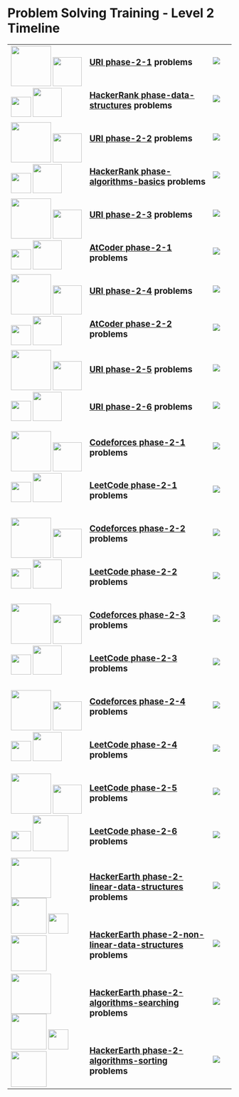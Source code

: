 # Problem Solving Training - Level 2 Timeline

<table>
    <tbody>
        <tr>
<td rowspan=2 align="left" width="35%">
        <img src="https://github.com/cs-MohamedAyman/cs-MohamedAyman/blob/main/100-days/day.jpg" width="90px"></img>
        <img src="https://github.com/cs-MohamedAyman/cs-MohamedAyman/blob/main/100-days/01.jpg" width="65px"></img>
        <img src="https://github.com/cs-MohamedAyman/cs-MohamedAyman/blob/main/100-days/to.jpg" width="45px"></img>
        <img src="https://github.com/cs-MohamedAyman/cs-MohamedAyman/blob/main/100-days/10.jpg" width="65px"></img>
</td>
<td align="left" width="55%"><h3><a href="https://github.com/cs-MohamedAyman/Problem-Solving-Training/tree/master/level-2/uri-phase-2-1">URI phase-2-1</a> problems</h3></td>
<td width="10%"><img src="https://github.com/cs-MohamedAyman/Problem-Solving-Training/blob/master/online-judges-logos/uri.jpg"></img></td>
        </tr>
        <tr>
<td align="left" width="55%"><h3><a href="https://github.com/cs-MohamedAyman/Problem-Solving-Training/tree/master/level-2/hackerrank-phase-1-data-structures">HackerRank phase-data-structures</a> problems</h3></td>
<td width="10%"><img src="https://github.com/cs-MohamedAyman/Problem-Solving-Training/blob/master/online-judges-logos/hackerrank.jpg"></img></td>
        </tr>
        <tr>
<td rowspan=2 align="left" width="35%">
        <img src="https://github.com/cs-MohamedAyman/cs-MohamedAyman/blob/main/100-days/day.jpg" width="90px"></img>
        <img src="https://github.com/cs-MohamedAyman/cs-MohamedAyman/blob/main/100-days/11.jpg" width="65px"></img>
        <img src="https://github.com/cs-MohamedAyman/cs-MohamedAyman/blob/main/100-days/to.jpg" width="45px"></img>
        <img src="https://github.com/cs-MohamedAyman/cs-MohamedAyman/blob/main/100-days/20.jpg" width="65px"></img>
</td>
<td align="left" width="55%"><h3><a href="https://github.com/cs-MohamedAyman/Problem-Solving-Training/tree/master/level-2/uri-phase-2-2">URI phase-2-2</a> problems</h3></td>
<td width="10%"><img src="https://github.com/cs-MohamedAyman/Problem-Solving-Training/blob/master/online-judges-logos/uri.jpg"></img></td>
        </tr>
        <tr>
<td align="left" width="55%"><h3><a href="https://github.com/cs-MohamedAyman/Problem-Solving-Training/tree/master/level-2/hackerrank-phase-1-algorithms-basics">HackerRank phase-algorithms-basics</a> problems</h3></td>
<td width="10%"><img src="https://github.com/cs-MohamedAyman/Problem-Solving-Training/blob/master/online-judges-logos/hackerrank.jpg"></img></td>
        </tr>
        <tr>
<td rowspan=2 align="left" width="35%">
        <img src="https://github.com/cs-MohamedAyman/cs-MohamedAyman/blob/main/100-days/day.jpg" width="90px"></img>
        <img src="https://github.com/cs-MohamedAyman/cs-MohamedAyman/blob/main/100-days/21.jpg" width="65px"></img>
        <img src="https://github.com/cs-MohamedAyman/cs-MohamedAyman/blob/main/100-days/to.jpg" width="45px"></img>
        <img src="https://github.com/cs-MohamedAyman/cs-MohamedAyman/blob/main/100-days/30.jpg" width="65px"></img>
</td>
<td align="left" width="55%"><h3><a href="https://github.com/cs-MohamedAyman/Problem-Solving-Training/tree/master/level-2/uri-phase-2-3">URI phase-2-3</a> problems</h3></td>
<td width="10%"><img src="https://github.com/cs-MohamedAyman/Problem-Solving-Training/blob/master/online-judges-logos/uri.jpg"></img></td>
        </tr>
        <tr>
<td align="left" width="55%"><h3><a href="https://github.com/cs-MohamedAyman/Problem-Solving-Training/tree/master/level-2/atcoder-phase-2-1">AtCoder phase-2-1</a> problems</h3></td>
<td width="10%"><img src="https://github.com/cs-MohamedAyman/Problem-Solving-Training/blob/master/online-judges-logos/atcoder.jpg"></img></td>
        </tr>
        <tr>
<td rowspan=2 align="left" width="35%">
        <img src="https://github.com/cs-MohamedAyman/cs-MohamedAyman/blob/main/100-days/day.jpg" width="90px"></img>
        <img src="https://github.com/cs-MohamedAyman/cs-MohamedAyman/blob/main/100-days/31.jpg" width="65px"></img>
        <img src="https://github.com/cs-MohamedAyman/cs-MohamedAyman/blob/main/100-days/to.jpg" width="45px"></img>
        <img src="https://github.com/cs-MohamedAyman/cs-MohamedAyman/blob/main/100-days/40.jpg" width="65px"></img>
</td>
<td align="left" width="55%"><h3><a href="https://github.com/cs-MohamedAyman/Problem-Solving-Training/tree/master/level-2/uri-phase-2-4">URI phase-2-4</a> problems</h3></td>
<td width="10%"><img src="https://github.com/cs-MohamedAyman/Problem-Solving-Training/blob/master/online-judges-logos/uri.jpg"></img></td>
        </tr>
        <tr>
<td align="left" width="55%"><h3><a href="https://github.com/cs-MohamedAyman/Problem-Solving-Training/tree/master/level-2/atcoder-phase-2-2">AtCoder phase-2-2</a> problems</h3></td>
<td width="10%"><img src="https://github.com/cs-MohamedAyman/Problem-Solving-Training/blob/master/online-judges-logos/atcoder.jpg"></img></td>
        </tr>
        <tr>
<td rowspan=2 align="left" width="35%">
        <img src="https://github.com/cs-MohamedAyman/cs-MohamedAyman/blob/main/100-days/day.jpg" width="90px"></img>
        <img src="https://github.com/cs-MohamedAyman/cs-MohamedAyman/blob/main/100-days/41.jpg" width="65px"></img>
        <img src="https://github.com/cs-MohamedAyman/cs-MohamedAyman/blob/main/100-days/to.jpg" width="45px"></img>
        <img src="https://github.com/cs-MohamedAyman/cs-MohamedAyman/blob/main/100-days/50.jpg" width="65px"></img>
</td>
<td align="left" width="55%"><h3><a href="https://github.com/cs-MohamedAyman/Problem-Solving-Training/tree/master/level-2/uri-phase-2-5">URI phase-2-5</a> problems</h3></td>
<td width="10%"><img src="https://github.com/cs-MohamedAyman/Problem-Solving-Training/blob/master/online-judges-logos/uri.jpg"></img></td>
        </tr>
        <tr>
<td align="left" width="55%"><h3><a href="https://github.com/cs-MohamedAyman/Problem-Solving-Training/tree/master/level-2/uri-phase-2-6">URI phase-2-6</a> problems</h3></td>
<td width="10%"><img src="https://github.com/cs-MohamedAyman/Problem-Solving-Training/blob/master/online-judges-logos/uri.jpg"></img></td>
        </tr>
        <tr>
<td rowspan=2 align="left" width="35%">
        <img src="https://github.com/cs-MohamedAyman/cs-MohamedAyman/blob/main/100-days/day.jpg" width="90px"></img>
        <img src="https://github.com/cs-MohamedAyman/cs-MohamedAyman/blob/main/100-days/51.jpg" width="65px"></img>
        <img src="https://github.com/cs-MohamedAyman/cs-MohamedAyman/blob/main/100-days/to.jpg" width="45px"></img>
        <img src="https://github.com/cs-MohamedAyman/cs-MohamedAyman/blob/main/100-days/60.jpg" width="65px"></img>
</td>
<td align="left" width="55%"><h3><a href="https://github.com/cs-MohamedAyman/Problem-Solving-Training/tree/master/level-2/codeforces-phase-2-1">Codeforces phase-2-1</a> problems</h3></td>
<td width="10%"><img src="https://github.com/cs-MohamedAyman/Problem-Solving-Training/blob/master/online-judges-logos/codeforces.jpg"></img></td>
        </tr>
        <tr>
<td align="left" width="55%"><h3><a href="https://github.com/cs-MohamedAyman/Problem-Solving-Training/tree/master/level-2/leetcode-phase-2-1">LeetCode phase-2-1</a> problems</h3></td>
<td width="10%"><img src="https://github.com/cs-MohamedAyman/Problem-Solving-Training/blob/master/online-judges-logos/leetcode.jpg"></img></td>
        </tr>
        <tr>
<td rowspan=2 align="left" width="35%">
        <img src="https://github.com/cs-MohamedAyman/cs-MohamedAyman/blob/main/100-days/day.jpg" width="90px"></img>
        <img src="https://github.com/cs-MohamedAyman/cs-MohamedAyman/blob/main/100-days/61.jpg" width="65px"></img>
        <img src="https://github.com/cs-MohamedAyman/cs-MohamedAyman/blob/main/100-days/to.jpg" width="45px"></img>
        <img src="https://github.com/cs-MohamedAyman/cs-MohamedAyman/blob/main/100-days/70.jpg" width="65px"></img>
</td>
<td align="left" width="55%"><h3><a href="https://github.com/cs-MohamedAyman/Problem-Solving-Training/tree/master/level-2/codeforces-phase-2-2">Codeforces phase-2-2</a> problems</h3></td>
<td width="10%"><img src="https://github.com/cs-MohamedAyman/Problem-Solving-Training/blob/master/online-judges-logos/codeforces.jpg"></img></td>
        </tr>
        <tr>
<td align="left" width="55%"><h3><a href="https://github.com/cs-MohamedAyman/Problem-Solving-Training/tree/master/level-2/leetcode-phase-2-2">LeetCode phase-2-2</a> problems</h3></td>
<td width="10%"><img src="https://github.com/cs-MohamedAyman/Problem-Solving-Training/blob/master/online-judges-logos/leetcode.jpg"></img></td>
        </tr>
        <tr>
<td rowspan=2 align="left" width="35%">
        <img src="https://github.com/cs-MohamedAyman/cs-MohamedAyman/blob/main/100-days/day.jpg" width="90px"></img>
        <img src="https://github.com/cs-MohamedAyman/cs-MohamedAyman/blob/main/100-days/71.jpg" width="65px"></img>
        <img src="https://github.com/cs-MohamedAyman/cs-MohamedAyman/blob/main/100-days/to.jpg" width="45px"></img>
        <img src="https://github.com/cs-MohamedAyman/cs-MohamedAyman/blob/main/100-days/80.jpg" width="65px"></img>
</td>
<td align="left" width="55%"><h3><a href="https://github.com/cs-MohamedAyman/Problem-Solving-Training/tree/master/level-2/codeforces-phase-2-3">Codeforces phase-2-3</a> problems</h3></td>
<td width="10%"><img src="https://github.com/cs-MohamedAyman/Problem-Solving-Training/blob/master/online-judges-logos/codeforces.jpg"></img></td>
        </tr>
        <tr>
<td align="left" width="55%"><h3><a href="https://github.com/cs-MohamedAyman/Problem-Solving-Training/tree/master/level-2/leetcode-phase-2-3">LeetCode phase-2-3</a> problems</h3></td>
<td width="10%"><img src="https://github.com/cs-MohamedAyman/Problem-Solving-Training/blob/master/online-judges-logos/leetcode.jpg"></img></td>
        </tr>
        <tr>
<td rowspan=2 align="left" width="35%">
        <img src="https://github.com/cs-MohamedAyman/cs-MohamedAyman/blob/main/100-days/day.jpg" width="90px"></img>
        <img src="https://github.com/cs-MohamedAyman/cs-MohamedAyman/blob/main/100-days/81.jpg" width="65px"></img>
        <img src="https://github.com/cs-MohamedAyman/cs-MohamedAyman/blob/main/100-days/to.jpg" width="45px"></img>
        <img src="https://github.com/cs-MohamedAyman/cs-MohamedAyman/blob/main/100-days/90.jpg" width="65px"></img>
</td>
<td align="left" width="55%"><h3><a href="https://github.com/cs-MohamedAyman/Problem-Solving-Training/tree/master/level-2/codeforces-phase-2-4">Codeforces phase-2-4</a> problems</h3></td>
<td width="10%"><img src="https://github.com/cs-MohamedAyman/Problem-Solving-Training/blob/master/online-judges-logos/codeforces.jpg"></img></td>
        </tr>
        <tr>
<td align="left" width="55%"><h3><a href="https://github.com/cs-MohamedAyman/Problem-Solving-Training/tree/master/level-2/leetcode-phase-2-4">LeetCode phase-2-4</a> problems</h3></td>
<td width="10%"><img src="https://github.com/cs-MohamedAyman/Problem-Solving-Training/blob/master/online-judges-logos/leetcode.jpg"></img></td>
        </tr>
        <tr>
<td rowspan=2 align="left" width="35%">
        <img src="https://github.com/cs-MohamedAyman/cs-MohamedAyman/blob/main/100-days/day.jpg" width="90px"></img>
        <img src="https://github.com/cs-MohamedAyman/cs-MohamedAyman/blob/main/100-days/91.jpg" width="65px"></img>
        <img src="https://github.com/cs-MohamedAyman/cs-MohamedAyman/blob/main/100-days/to.jpg" width="45px"></img>
        <img src="https://github.com/cs-MohamedAyman/cs-MohamedAyman/blob/main/100-days/100.jpg" width="80px"></img>
</td>
<td align="left" width="55%"><h3><a href="https://github.com/cs-MohamedAyman/Problem-Solving-Training/tree/master/level-2/leetcode-phase-2-5">LeetCode phase-2-5</a> problems</h3></td>
<td width="10%"><img src="https://github.com/cs-MohamedAyman/Problem-Solving-Training/blob/master/online-judges-logos/leetcode.jpg"></img></td>
        </tr>
        <tr>
<td align="left" width="55%"><h3><a href="https://github.com/cs-MohamedAyman/Problem-Solving-Training/tree/master/level-2/leetcode-phase-2-6">LeetCode phase-2-6</a> problems</h3></td>
<td width="10%"><img src="https://github.com/cs-MohamedAyman/Problem-Solving-Training/blob/master/online-judges-logos/leetcode.jpg"></img></td>
        </tr>
        <tr>
<td rowspan=2 align="left" width="35%">
        <img src="https://github.com/cs-MohamedAyman/cs-MohamedAyman/blob/main/100-days/day.jpg" width="90px"></img>
        <img src="https://github.com/cs-MohamedAyman/cs-MohamedAyman/blob/main/100-days/101.jpg" width="80px"></img>
        <img src="https://github.com/cs-MohamedAyman/cs-MohamedAyman/blob/main/100-days/to.jpg" width="45px"></img>
        <img src="https://github.com/cs-MohamedAyman/cs-MohamedAyman/blob/main/100-days/110.jpg" width="80px"></img>
</td>
<td align="left" width="55%"><h3><a href="https://github.com/cs-MohamedAyman/Problem-Solving-Training/tree/master/level-2/hackerearth-phase-2-linear-data-structures">HackerEarth phase-2-linear-data-structures</a> problems</h3></td>
<td width="10%"><img src="https://github.com/cs-MohamedAyman/Problem-Solving-Training/blob/master/online-judges-logos/hackerearth.jpg"></img></td>
        </tr>
        <tr>
<td align="left" width="55%"><h3><a href="https://github.com/cs-MohamedAyman/Problem-Solving-Training/tree/master/level-2/hackerearth-phase-2-non-linear-data-structures">HackerEarth phase-2-non-linear-data-structures</a> problems</h3></td>
<td width="10%"><img src="https://github.com/cs-MohamedAyman/Problem-Solving-Training/blob/master/online-judges-logos/hackerearth.jpg"></img></td>
        </tr>
        <tr>
<td rowspan=2 align="left" width="35%">
        <img src="https://github.com/cs-MohamedAyman/cs-MohamedAyman/blob/main/100-days/day.jpg" width="90px"></img>
        <img src="https://github.com/cs-MohamedAyman/cs-MohamedAyman/blob/main/100-days/111.jpg" width="80px"></img>
        <img src="https://github.com/cs-MohamedAyman/cs-MohamedAyman/blob/main/100-days/to.jpg" width="45px"></img>
        <img src="https://github.com/cs-MohamedAyman/cs-MohamedAyman/blob/main/100-days/120.jpg" width="80px"></img>
</td>
<td align="left" width="55%"><h3><a href="https://github.com/cs-MohamedAyman/Problem-Solving-Training/tree/master/level-2/hackerearth-phase-2-algorithms-searching">HackerEarth phase-2-algorithms-searching</a> problems</h3></td>
<td width="10%"><img src="https://github.com/cs-MohamedAyman/Problem-Solving-Training/blob/master/online-judges-logos/hackerearth.jpg"></img></td>
        </tr>
        <tr>
<td align="left" width="55%"><h3><a href="https://github.com/cs-MohamedAyman/Problem-Solving-Training/tree/master/level-2/hackerearth-phase-2-algorithms-sorting">HackerEarth phase-2-algorithms-sorting</a> problems</h3></td>
<td width="10%"><img src="https://github.com/cs-MohamedAyman/Problem-Solving-Training/blob/master/online-judges-logos/hackerearth.jpg"></img></td>
        </tr>
    </tbody>
</table>
